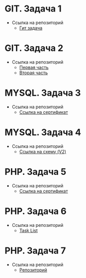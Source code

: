 # GIT. Задача 1
* Ссылка на репозиторий
	* [Гит задача](https://github.com/Amor30/git._task_1)
# GIT. Задача 2
* Ссылка на репозиторий
	* [Первая часть](https://github.com/Amor30/practice/blob/main/git%20task%202/first_part.jpg)
	* [Вторая часть](https://github.com/Amor30/practice/blob/main/git%20task%202/second_part.jpg)
# MYSQL. Задача 3
* Ссылка на репозиторий
	* [Ссылка на сертификат](https://www.sololearn.com/certificates/CC-EVWK28LQ)
# MYSQL. Задача 4
* Ссылка на репозиторий
	* [Ссылка на схему (V2)](https://github.com/Amor30/practice/blob/main/mysql%20task%204/schema_bd.png)
# PHP. Задача 5
* Ссылка на репозиторий
	* [Ссылка на сертификат](https://www.sololearn.com/certificates/CT-YXOXVFNJ)
# PHP. Задача 6
* Ссылка на репозиторий
	* [Task List](https://github.com/Amor30/taskList)
# PHP. Задача 7
* Ссылка на репозиторий
	* [Репозиторий](https://github.com/Amor30/Airplane)
	